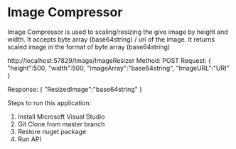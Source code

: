 # Image Compressor
Image Compressor is used to scaling/resizing the give image by height and width. It accepts byte array (base64string) / uri of the image.
It returns scaled image in the format of byte array (base64string)		

http://localhost:57829/Image/ImageResizer
Method: POST
Request:
{
    "height":500,
    "width":500,
    "imageArray":"base64string",
	"ImageURL":"URI"
}

Response:
{
	"ResizedImage":"base64string"
}

Steps to run this application:

1) Install Microsoft Visual Studio
2) Git Clone from master branch
3) Restore nuget package
4) Run API 
